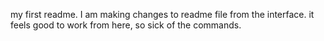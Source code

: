 my first readme. I am making changes to readme file from the interface. it feels good to work from here, so sick of the commands.
